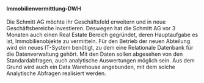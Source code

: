 #### Immobilienvermittlung-DWH

Die Schmitt AG möchte ihr Geschäftsfeld erweitern und in neue Geschäftsbereiche investieren. Deswegen hat die Schmitt AG vor 3 Monaten auch einen Real Estate Bereich gegründet, deren Hauptaufgabe es ist, Immobilienobjekte zu vermitteln. Für den Betrieb der neuen Abteilung wird ein neues IT-System benötigt, zu dem eine Relationale Datenbank für die Datenverwaltung gehört. Mit den Daten sollen abgesehen von den Standardabfragen, auch analytische Auswertungen möglich sein. Aus dem Grund wird auch ein Data Warehouse angebunden, mit dem solche Analytische Abfragen realisiert werden.

